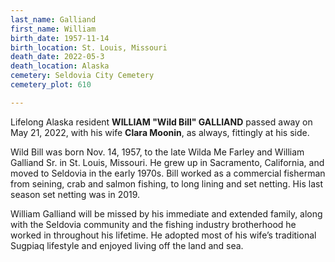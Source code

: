 ```yaml
---
last_name: Galliand
first_name: William
birth_date: 1957-11-14
birth_location: St. Louis, Missouri
death_date: 2022-05-3
death_location: Alaska
cemetery: Seldovia City Cemetery
cemetery_plot: 610

---
```


Lifelong Alaska resident **WILLIAM "Wild Bill" GALLIAND** passed away on May 21, 2022, with his wife **Clara Moonin**, as always, fittingly at his side. 

Wild Bill was born Nov. 14, 1957, to the late Wilda Me Farley and William Galliand Sr. in St. Louis, Missouri. He grew up in Sacramento, California, and moved to Seldovia in the early 1970s. Bill worked as a commercial fisherman from seining, crab and salmon fishing, to long lining and set netting. His last season set netting was in 2019.

William Galliand will be missed by his immediate and extended family, along with the Seldovia community and the fishing industry brotherhood he worked in throughout his lifetime. He adopted most of his wife’s traditional Sugpiaq lifestyle and enjoyed living off the land and sea.

